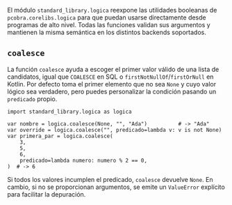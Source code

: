 El módulo `standard_library.logica` reexpone las utilidades booleanas de
`pcobra.corelibs.logica` para que puedan usarse directamente desde programas de
alto nivel. Todas las funciones validan sus argumentos y mantienen la misma
semántica en los distintos backends soportados.

## `coalesce`

La función `coalesce` ayuda a escoger el primer valor válido de una lista de
candidatos, igual que `COALESCE` en SQL o `firstNotNullOf`/`firstOrNull`
en Kotlin. Por defecto toma el primer elemento que no sea `None` y cuyo valor
lógico sea verdadero, pero puedes personalizar la condición pasando un
`predicado` propio.

```cobra
import standard_library.logica as logica

var nombre = logica.coalesce(None, "", "Ada")          # -> "Ada"
var override = logica.coalesce("", predicado=lambda v: v is not None)
var primera_par = logica.coalesce(
    3,
    5,
    6,
    predicado=lambda numero: numero % 2 == 0,
)  # -> 6
```

Si todos los valores incumplen el predicado, `coalesce` devuelve `None`. En
cambio, si no se proporcionan argumentos, se emite un `ValueError` explícito
para facilitar la depuración.
